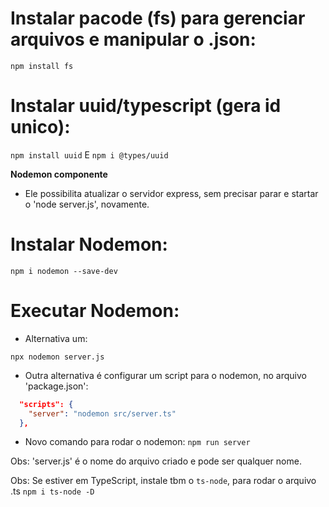 # Instalar pacode (fs) para gerenciar arquivos e manipular o .json:

`npm install fs`

# Instalar uuid/typescript (gera id unico):

`npm install uuid`
E
`npm i @types/uuid`

**Nodemon componente**

- Ele possibilita atualizar o servidor express, sem precisar parar e startar o 'node server.js', novamente.

# Instalar Nodemon:

`npm i nodemon --save-dev`

# Executar Nodemon:

- Alternativa um:

`npx nodemon server.js`

- Outra alternativa é configurar um script para o nodemon, no arquivo 'package.json':

```json
  "scripts": {
    "server": "nodemon src/server.ts"
  },
```

- Novo comando para rodar o nodemon:
  `npm run server`

Obs: 'server.js' é o nome do arquivo criado e pode ser qualquer nome.

Obs: Se estiver em TypeScript, instale tbm o `ts-node`, para rodar o arquivo .ts
`npm i ts-node -D`

